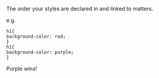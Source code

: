 The order your styles are declared in and linked to matters.

e.g.

```
h1{
background-color: red;
}
h1{
background-color: purple;
}

```
Purple wins! 